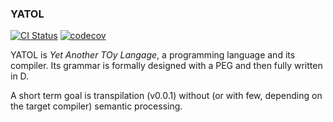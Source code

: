 ### YATOL 

[![CI Status](https://travis-ci.org/BBasile/yatol.svg)](https://travis-ci.org/BBasile/yatol) [![codecov](https://codecov.io/gh/BBasile/yatol/branch/master/graph/badge.svg)](https://codecov.io/gh/BBasile/yatol)

YATOL is _Yet Another TOy Langage_, a programming language and its compiler.
Its grammar is formally designed with a PEG and then fully written in D.

A short term goal is transpilation (v0.0.1) without (or with few, depending on the target compiler) semantic processing.
